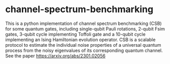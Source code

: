 # channel-spectrum-benchmarking
This is a python implementation of channel spectrum benchmarking (CSB) for some quantum gates, including single-qubit Pauli rotations, 2-qubit Fsim gates, 3-qubit
cycle implementing Toffoli gate and a 10-qubit cycle implementing an Ising Hamiltonian evolution operator. CSB is a scalable
protocol to estimate the individual noise properties of a universal quantum process from the noisy eigenvalues of its corresponding quantum channel. See the paper https://arxiv.org/abs/2301.02056
